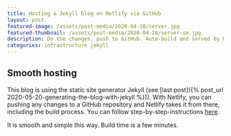 ```yaml
---
title: Hosting a Jekyll blog on Netlify via GitHub
layout: post
featured-image: /assets/post-media/2020-04-28/server.jpg
featured-thumbnail: /assets/post-media/2020-04-28/server-sm.jpg
description: Do the changes, push to GitHub. Auto-build and served by Netlify, easy as that!
categories: infrastructure jekyll
---
```


## Smooth hosting

This blog is using the static site generator Jekyll (see [last post]({% post_url 2020-05-20-generating-the-blog-with-jekyll %})). With Netlify, you can pushing any changes to a GitHub repository and Netlify takes it from there, including the build process. You can follow step-by-step-instructions [here](https://www.netlify.com/blog/2020/04/02/a-step-by-step-guide-jekyll-4.0-on-netlify/).

It is smooth and simple this way. Build time is a few minutes.
